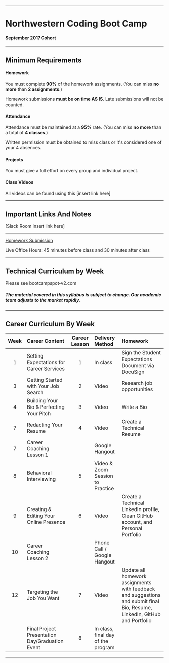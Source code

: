 -----------------------------------------
# Northwestern Coding Boot Camp

#### September 2017 Cohort 


-----------------------------------------


## Minimum Requirements


#### Homework


You must complete **90%** of the homework assignments. (You can miss **no more** than **2 assignments**.)


Homework submissions **must be on time AS IS**. Late submissions will not be counted.


#### Attendance


Attendance must be maintained at a **95%** rate. (You can miss **no more** than a total of **4 classes**.)


Written permission must be obtained to miss class or it's considered one of your 4 absences.


#### Projects


You must give a full effort on every group and individual project.


#### Class Videos

All videos can be found using this [insert link here]

-----------------------------------------


## Important Links And Notes


[Slack Room insert link here]

-----------------------------------------


[Homework Submission](http://bootcampspot-v2.com)


Live Office Hours: 45 minutes before class and 30 minutes after class


-----------------------------------------
## Technical Curriculum by Week

Please see bootcampspot-v2.com

##### The material covered in this syllabus is subject to change. Our academic team adjusts to the market rapidly.

-----------------------------------------
## Career Curriculum By Week

| Week  | Career Content | Career Lesson | Delivery Method | Homework |
| :---: | :------------- | :-----------: | :-------------- | :------- |
| 1  | Setting Expectations for Career Services        | 1 | In class                           | Sign the Student Expectations Document via DocuSign                                                                        |
| 3  | Getting Started with Your Job Search            | 2 | Video                              | Research job opportunities                                                                                                 |
| 4  | Building Your Bio & Perfecting Your Pitch       | 3 | Video                              | Write a Bio                                                                                                                |
| 7  | Redacting Your Resume                           | 4 | Video                              | Create a Technical Resume                                                                                                  |
| 7  | Career Coaching Lesson 1                        |   | Google Hangout                     |                                                                                                                            |
| 8  | Behavioral Interviewing                         | 5 | Video & Zoom Session to Practice   |                                                                                                                            |
| 9  | Creating & Editing Your Online Presence         | 6 | Video                              | Create a Technical LinkedIn profile, Clean GitHub account, and Personal Portfolio                                          |
| 10 | Career Coaching Lesson 2                        |   | Phone Call / Google Hangout        |                                                                                                                            |
| 12 | Targeting the Job You Want                      | 7 | Video                              | Update all homework assignments with feedback and suggestions and submit final Bio, Resume, LinkedIn, GitHub and Portfolio |
|    | Final Project Presentation Day/Graduation Event | 8 | In class, final day of the program |                                                                                                                            |

-----------------------------------------



